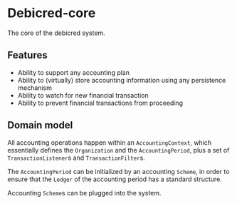 # Debicred-core
The core of the debicred system.


## Features

* Ability to support any accounting plan
* Ability to (virtually) store accounting information using any persistence mechanism
* Ability to watch for new financial transaction
* Ability to prevent financial transactions from proceeding


## Domain model

All accounting operations happen within an `AccountingContext`, which essentially defines the `Organization` and the `AccountingPeriod`, plus a set of `TransactionListener`s and `TransactionFilter`s.

The `AccountingPeriod` can be initialized by an accounting `Scheme`, in order to ensure that the `Ledger` of the accounting period has a standard structure.

Accounting `Scheme`s can be plugged into the system.
